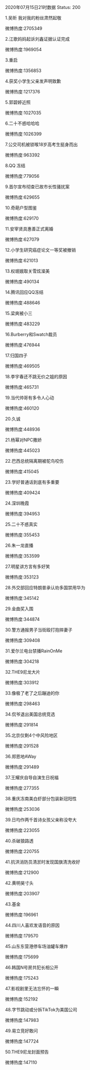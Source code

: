 2020年07月15日21时数据
Status: 200

1.吴昕 我对我的粉丝肃然起敬

微博热度:2705349

2.江歌妈妈起诉刘鑫证据认证完成

微博热度:1969054

3.重启

微博热度:1356853

4.获奖小学生父亲发声明致歉

微博热度:1217376

5.郭碧婷近照

微博热度:1027035

6.二十不惑哈哈哈

微博热度:1026399

7.公交司机被锁喉18岁高考生挺身而出

微博热度:963392

8.QQ 冻结

微博热度:779056

9.首尔宣布彻查已故市长性骚扰案

微博热度:629655

10.奇葩户型图鉴

微博热度:629170

11.安宰贤具惠善正式离婚

微博热度:627079

12.小学生研究癌症论文一等奖被撤销

微博热度:621013

13.权珉娥取关雪炫澯美

微博热度:490134

14.腾讯回应QQ冻结

微博热度:488646

15.梁爽被小三

微博热度:483229

16.Burberry和Swatch裁员

微博热度:476944

17.归国四子

微博热度:469505

18.李宇春还不跳无价之姐的原因

微博热度:465731

19.当代帅哥有多令人心动

微博热度:460120

20.久诚

微博热度:448936

21.杨幂对NPC撒娇

微博热度:445023

22.巴西总统隔离期被鸵鸟咬伤

微博热度:415045

23.学好普通话到底有多重要

微博热度:409424

24.深圳晚霞

微博热度:394953

25.二十不惑真实

微博热度:355453

26.朱一龙直播

微博热度:353599

27.明星讲方言有多好笑

微博热度:353123

28.外交部回应特朗普承认劝多国禁用华为

微博热度:345142

29.金曲奖入围

微博热度:344874

30.警方通报男子当街殴打抱摔妻子

微博热度:309408

31.爱尔兰电台禁播RainOnMe

微博热度:304218

32.THE9尼龙大片

微博热度:303912

33.像极了老了之后蹦迪的你

微博热度:298463

34.侃爷退出美国总统竞选

微博热度:291814

35.北京仅剩4个中风险地区

微博热度:291528

36.郑恩地AWay

微博热度:291489

37.王耀庆自导自演生日祝福

微博热度:277355

38.重庆冻南美白虾部分包装新冠阳性

微博热度:253036

39.日均作两千首诗女孩父亲称没夸大

微博热度:223055

40.杀破狼路透

微博热度:220755

41.抗洪消防员清淤时发现国旗清洗收好

微博热度:212900

42.黄明昊寸头

微博热度:203907

43.基金

微博热度:196961

44.四川人喜欢发语音的原因

微博热度:179570

45.山东东营港停车场油罐车爆炸

微博热度:175699

46.韩国N号房共犯长相公开

微博热度:175243

47.影视剧里无法忘怀的一瞬

微博热度:152192

48.字节跳动或分拆TikTok为美国公司

微博热度:147983

49.易立竞好敢问

微博热度:147724

50.THE9尼龙封面预告

微博热度:147110

